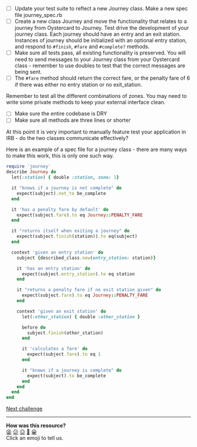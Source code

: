 - [ ] Update your test suite to reflect a new Journey class. Make a new spec file journey_spec.rb
- [ ] Create a new class Journey and move the functionality that relates to a journey from Oystercard to Journey.
Test drive the development of your journey class. Each journey should have an entry and an exit station. Instances of journey should be initialized with an optional entry station, and respond to `#finish`, `#fare` and `#complete?` methods.
- [ ] Make sure all tests pass, all existing functionality is preserved. You will need to send messages to your Journey class from your Oystercard class - remember to use doubles to test that the correct messages are being sent.
- [ ] The `#fare` method should return the correct fare, or the penalty fare of 6 if there was either no entry station or no exit_station.

Remember to test all the different combinations of zones. You may need to write some private methods to keep your external interface clean.

- [ ] Make sure the entire codebase is DRY
- [ ] Make sure all methods are three lines or shorter

At this point it is very important to manually feature test your application in IRB - do the two classes communicate effectively?

Here is an example of a spec file for a journey class - there are many ways to make this work, this is only one such way.

```ruby
require 'journey'
describe Journey do
  let(:station) { double :station, zone: 1}

  it "knows if a journey is not complete" do
    expect(subject).not_to be_complete
  end

  it 'has a penalty fare by default' do
    expect(subject.fare).to eq Journey::PENALTY_FARE
  end

  it "returns itself when exiting a journey" do
    expect(subject.finish(station)).to eq(subject)
  end

  context 'given an entry station' do
    subject {described_class.new(entry_station: station)}

    it 'has an entry station' do
      expect(subject.entry_station).to eq station
    end

    it "returns a penalty fare if no exit station given" do
      expect(subject.fare).to eq Journey::PENALTY_FARE
    end

    context 'given an exit station' do
      let(:other_station) { double :other_station }

      before do
        subject.finish(other_station)
      end

      it 'calculates a fare' do
        expect(subject.fare).to eq 1
      end

      it "knows if a journey is complete" do
        expect(subject).to be_complete
      end
    end
  end
end
```

[Next challenge](../15_extracting_journey_log.md)

<!-- BEGIN GENERATED SECTION DO NOT EDIT -->

---

**How was this resource?**  
[😫](https://airtable.com/shrUJ3t7KLMqVRFKR?prefill_Repository=course&prefill_File=oystercard/walkthroughs/14_no_touch_in_or_out.md&prefill_Sentiment=😫) [😕](https://airtable.com/shrUJ3t7KLMqVRFKR?prefill_Repository=course&prefill_File=oystercard/walkthroughs/14_no_touch_in_or_out.md&prefill_Sentiment=😕) [😐](https://airtable.com/shrUJ3t7KLMqVRFKR?prefill_Repository=course&prefill_File=oystercard/walkthroughs/14_no_touch_in_or_out.md&prefill_Sentiment=😐) [🙂](https://airtable.com/shrUJ3t7KLMqVRFKR?prefill_Repository=course&prefill_File=oystercard/walkthroughs/14_no_touch_in_or_out.md&prefill_Sentiment=🙂) [😀](https://airtable.com/shrUJ3t7KLMqVRFKR?prefill_Repository=course&prefill_File=oystercard/walkthroughs/14_no_touch_in_or_out.md&prefill_Sentiment=😀)  
Click an emoji to tell us.

<!-- END GENERATED SECTION DO NOT EDIT -->
